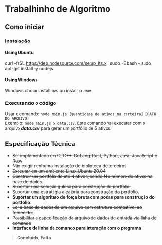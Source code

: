 # Trabalhinho de Algoritmo

## Como iniciar
### [Instalação](https://nodejs.org/en/download/)
#### Using Ubuntu
curl -fsSL https://deb.nodesource.com/setup_lts.x | sudo -E bash -
sudo apt-get install -y nodejs
#### Using Windows
Windows
choco install nvs ou instalr o .exe

### Executando o código
Usar o comando: ``node main.js [Quantidade de ativos na carteira] [PATH DO ARQUIVO]``<br>
Exemplo: ``node main.js 5 data.csv``. Este comando vai executar com o arquivo ***data.csv*** para gerar um portfólio de 5 ativos.  

## Especificação Técnica
- <strike>Ser implementada em C, C++, GoLang, Rust, Python, Java, JavaScript e Ruby</strike>
- <strike>Não exigir nenhuma instalação de biblioteca de terceiros</strike>
- <strike>Executar em um ambiente Linux Ubuntu 20.04</strike>
- <strike>Construir um portfólio de até  N ativos, sendo  N o número de ativos na base de dados.</strike>
- <strike>Suportar uma solução gulosa para construção do portfólio.</strike>
- <strike>Suportar uma estratégia aleatória para construção do portfólio.</strike>
- **Suportar um algoritmo de força bruta com podas para construção do portfólio.**
- <strike>Ler a base de dados de um arquivo com estrutura compatível ao fornecido.</strike>
- <strike>Possibilitar a especificação do arquivo de dados de entrada via linha de comando</strike>
- **Interface de linha de comando para interação com o programa**

> **<strike>Concluído</strike>, Falta**


